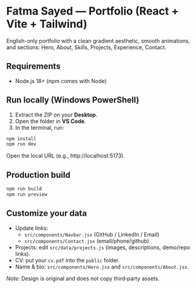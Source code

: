 # Fatma Sayed — Portfolio (React + Vite + Tailwind)

English-only portfolio with a clean gradient aesthetic, smooth animations, and sections:
Hero, About, Skills, Projects, Experience, Contact.

## Requirements
- Node.js 18+ (npm comes with Node)

## Run locally (Windows PowerShell)
1) Extract the ZIP on your **Desktop**.
2) Open the folder in **VS Code**.
3) In the terminal, run:
```powershell
npm install
npm run dev
```
Open the local URL (e.g., http://localhost:5173).

## Production build
```powershell
npm run build
npm run preview
```

## Customize your data
- Update links:
  - `src/components/Navbar.jsx` (GitHub / LinkedIn / Email)
  - `src/components/Contact.jsx` (email/phone/github)
- Projects: edit `src/data/projects.js` (images, descriptions, demo/repo links).
- CV: put your `cv.pdf` into the `public` folder.
- Name & bio: `src/components/Hero.jsx` and `src/components/About.jsx`.

*Note*: Design is original and does not copy third‑party assets.
